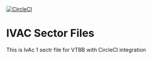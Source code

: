 [![CircleCI](https://circleci.com/gh/rayriffy/ivac-sector-file/tree/master.svg?style=svg)](https://circleci.com/gh/rayriffy/ivac-sector-file/tree/master)

# IVAC Sector Files

This is IvAc 1 sectr file for VTBB with CircleCI integration
